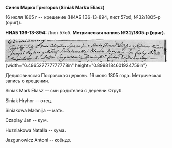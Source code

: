**Синяк Марко Грыгоров (Siniak Marko Eliasz)**

16 июля 1805 г -- крещение (НИАБ 136-13-894, лист 57об, №32/1805-р
(ориг)).

**НИАБ 136-13-894:** Лист 57об. **Метрическая запись №32/1805-р
(ориг).**

![](./media/23bfd924b1ccfca45410e63c6ab9049e2c977c8a.png){width="6.496527777777778in"
height="0.8998184601924759in"}

Дедиловичская Покровская церковь. 16 июля 1805 года. Метрическая запись
о крещении.

Siniak Mark Eliasz -- сын родителей с деревни Отруб.

Siniak Hryhor -- отец.

Siniakowa Małanija -- мать.

Czaplay Jan -- кум.

Huzniakowa Natalla -- кума.

Jazgunowicz Antoni -- ксёндз.
